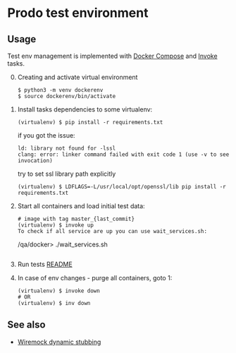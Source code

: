 # Prodo test environment

## Usage

Test env management is implemented with [Docker Compose](https://docs.docker.com/compose/) and [Invoke](http://docs.pyinvoke.org/) tasks.

0. Creating and activate virtual environment
    ``` 
    $ python3 -m venv dockerenv
    $ source dockerenv/bin/activate
    ```
1. Install tasks dependencies to some virtualenv:
    ```
    (virtualenv) $ pip install -r requirements.txt
    ```
    if you got the issue:
    ``` 
    ld: library not found for -lssl
    clang: error: linker command failed with exit code 1 (use -v to see invocation)
   ```
   try to set ssl library path explicitly
   ```
   (virtualenv) $ LDFLAGS=-L/usr/local/opt/openssl/lib pip install -r requirements.txt
   ```
2. Start all containers and load initial test data:
    ```
   # image with tag master_{last_commit}
   (virtualenv) $ invoke up   
    To check if all service are up you can use wait_services.sh:
    ```
    /qa/docker> ./wait_services.sh
    ```

4. Run tests [README](../src/README.md)

5. In case of env changes - purge all containers, goto 1:
    ```
    (virtualenv) $ invoke down
    # OR
    (virtualenv) $ inv down
    ```

## See also

* [Wiremock dynamic stubbing](http://wiremock.org/docs/response-templating/)
